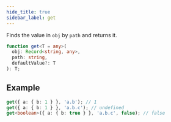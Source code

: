 ```yaml
---
hide_title: true
sidebar_label: get
---
```


Finds the value in `obj` by `path` and returns it.

```typescript
function get<T = any>(
  obj: Record<string, any>,
  path: string,
  defaultValue?: T
): T;
```

## Example

```typescript
get({ a: { b: 1 } }, 'a.b'); // 1
get({ a: { b: 1 } }, 'a.b.c'); // undefined
get<boolean>({ a: { b: true } }, 'a.b.c', false); // false
```
